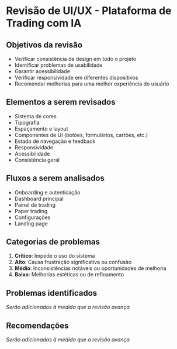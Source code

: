 # Revisão de UI/UX - Plataforma de Trading com IA

## Objetivos da revisão
- Verificar consistência de design em todo o projeto
- Identificar problemas de usabilidade
- Garantir acessibilidade
- Verificar responsividade em diferentes dispositivos
- Recomendar melhorias para uma melhor experiência do usuário

## Elementos a serem revisados
- Sistema de cores
- Tipografia
- Espaçamento e layout
- Componentes de UI (botões, formulários, cartões, etc.)
- Estado de navegação e feedback
- Responsividade
- Acessibilidade
- Consistência geral

## Fluxos a serem analisados
- Onboarding e autenticação
- Dashboard principal
- Painel de trading
- Paper trading
- Configurações
- Landing page

## Categorias de problemas
1. **Crítico**: Impede o uso do sistema
2. **Alto**: Causa frustração significativa ou confusão
3. **Médio**: Inconsistências notáveis ou oportunidades de melhoria
4. **Baixo**: Melhorias estéticas ou de refinamento

## Problemas identificados
*Serão adicionados à medida que a revisão avança*

## Recomendações
*Serão adicionadas à medida que a revisão avança*
